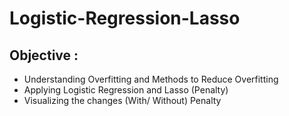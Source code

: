 # Logistic-Regression-Lasso

## Objective :
 * Understanding Overfitting and Methods to Reduce Overfitting 
 * Applying Logistic Regression and Lasso (Penalty)
 * Visualizing the changes (With/ Without) Penalty 
